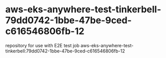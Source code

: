 # aws-eks-anywhere-test-tinkerbell-79dd0742-1bbe-47be-9ced-c616546806fb-12
repository for use with E2E test job aws-eks-anywhere-test-tinkerbell:79dd0742-1bbe-47be-9ced-c616546806fb-12
